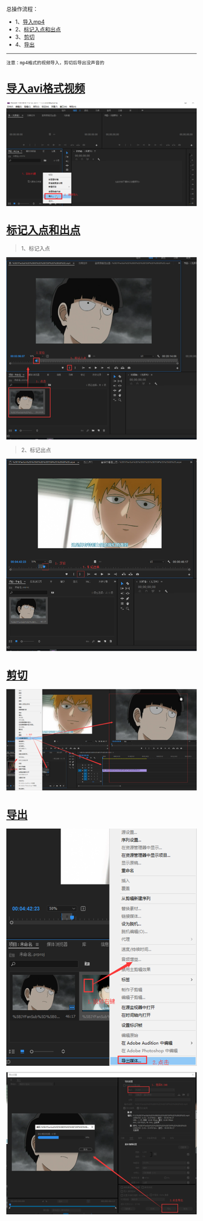 总操作流程：
- 1、[导入mp4](#pr-01)
- 2、[标记入点和出点](#pr-02)
- 3、[剪切](#pr-03)
- 4、[导出](#pr-04)

***

`注意：mp4格式的视频导入，剪切后导出没声音的`

# <a name="pr-01" href="#" >导入avi格式视频</a>

![](image/2-1.png)

# <a name="pr-02" href="#" >标记入点和出点</a>

>1、标记入点

![](image/2-2.png)

>2、标记出点

![](image/2-3.png)

# <a name="pr-03" href="#" >剪切</a>

![](image/2-4.png)

# <a name="pr-04" href="#" >导出</a>

![](image/2-5.png)

![](image/2-6.png)
